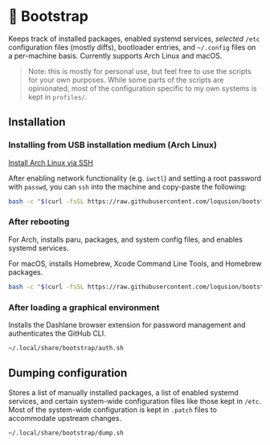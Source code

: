# 🚀 Bootstrap

Keeps track of installed packages, enabled systemd services, _selected_ `/etc`
configuration files (mostly diffs), bootloader entries, and `~/.config` files on
a per-machine basis. Currently supports Arch Linux and macOS.

> Note: this is mostly for personal use, but feel free to use the scripts for
> your own purposes. While some parts of the scripts are opinionated, most of
> the configuration specific to my own systems is kept in `profiles/`.

## Installation

### Installing from USB installation medium (Arch Linux)

[Install Arch Linux via SSH](https://wiki.archlinux.org/title/Install_Arch_Linux_via_SSH)

After enabling network functionality (e.g. `iwctl`) and setting a root password
with `passwd`, you can `ssh` into the machine and copy-paste the following:

```sh
bash -c "$(curl -fsSL https://raw.githubusercontent.com/loqusion/bootstrap/main/liveinstall.sh)"
```

### After rebooting

For Arch, installs paru, packages, and system config files, and enables systemd services.

For macOS, installs Homebrew, Xcode Command Line Tools, and Homebrew packages.

```sh
bash -c "$(curl -fsSL https://raw.githubusercontent.com/loqusion/bootstrap/main/install.sh)"
```

### After loading a graphical environment

Installs the Dashlane browser extension for password management and authenticates
the GitHub CLI.

```sh
~/.local/share/bootstrap/auth.sh
```

## Dumping configuration

Stores a list of manually installed packages, a list of enabled systemd services,
and certain system-wide configuration files like those kept in `/etc`. Most of
the system-wide configuration is kept in `.patch` files to accommodate upstream changes.

```sh
~/.local/share/bootstrap/dump.sh
```
